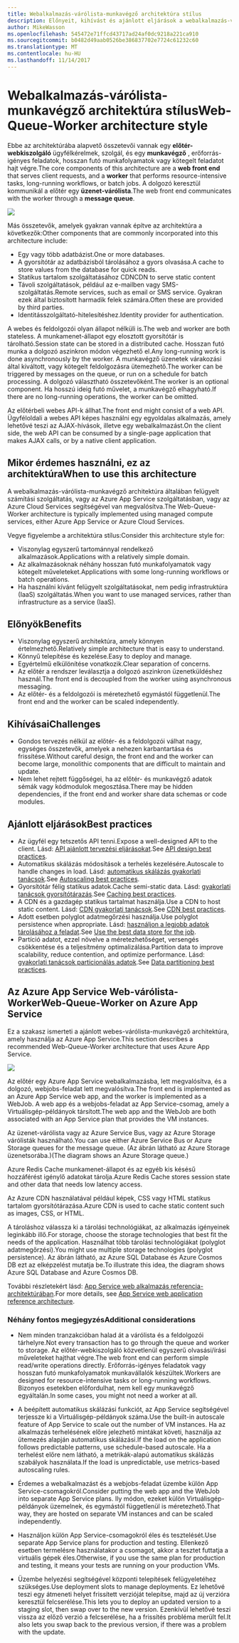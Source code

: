 ```yaml
---
title: Webalkalmazás-várólista-munkavégző architektúra stílus
description: Előnyeit, kihívást és ajánlott eljárások a webalkalmazás-várólista-munkavégző architektúrák ismerteti az Azure-on
author: MikeWasson
ms.openlocfilehash: 545472e71ffcd43717ad24af0dc9218a221ca910
ms.sourcegitcommit: b0482d49aab0526be386837702e7724c61232c60
ms.translationtype: MT
ms.contentlocale: hu-HU
ms.lasthandoff: 11/14/2017
---
```

# <a name="web-queue-worker-architecture-style"></a><span data-ttu-id="f9f59-103">Webalkalmazás-várólista-munkavégző architektúra stílus</span><span class="sxs-lookup"><span data-stu-id="f9f59-103">Web-Queue-Worker architecture style</span></span>

<span data-ttu-id="f9f59-104">Ebbe az architektúrába alapvető összetevői vannak egy **előtér-webkiszolgáló** ügyfélkérelmek, szolgál, és egy **munkavégző** , erőforrás-igényes feladatok, hosszan futó munkafolyamatok vagy kötegelt feladatot hajt végre.</span><span class="sxs-lookup"><span data-stu-id="f9f59-104">The core components of this architecture are a **web front end** that serves client requests, and a **worker** that performs resource-intensive tasks, long-running workflows, or batch jobs.</span></span>  <span data-ttu-id="f9f59-105">A dolgozó keresztül kommunikál a előtér egy **üzenet-várólista**.</span><span class="sxs-lookup"><span data-stu-id="f9f59-105">The web front end communicates with the worker through a **message queue**.</span></span>  

![](./images/web-queue-worker-logical.svg)

<span data-ttu-id="f9f59-106">Más összetevők, amelyek gyakran vannak építve az architektúra a következők:</span><span class="sxs-lookup"><span data-stu-id="f9f59-106">Other components that are commonly incorporated into this architecture include:</span></span>

- <span data-ttu-id="f9f59-107">Egy vagy több adatbázist.</span><span class="sxs-lookup"><span data-stu-id="f9f59-107">One or more databases.</span></span> 
- <span data-ttu-id="f9f59-108">A gyorsítótár az adatbázisból tárolásához a gyors olvasása.</span><span class="sxs-lookup"><span data-stu-id="f9f59-108">A cache to store values from the database for quick reads.</span></span>
- <span data-ttu-id="f9f59-109">Statikus tartalom szolgáltatásához CDN</span><span class="sxs-lookup"><span data-stu-id="f9f59-109">CDN to serve static content</span></span>
- <span data-ttu-id="f9f59-110">Távoli szolgáltatások, például az e-mailben vagy SMS-szolgáltatás.</span><span class="sxs-lookup"><span data-stu-id="f9f59-110">Remote services, such as email or SMS service.</span></span> <span data-ttu-id="f9f59-111">Gyakran ezek által biztosított harmadik felek számára.</span><span class="sxs-lookup"><span data-stu-id="f9f59-111">Often these are provided by third parties.</span></span>
- <span data-ttu-id="f9f59-112">Identitásszolgáltató-hitelesítéshez.</span><span class="sxs-lookup"><span data-stu-id="f9f59-112">Identity provider for authentication.</span></span>

<span data-ttu-id="f9f59-113">A webes és feldolgozói olyan állapot nélküli is.</span><span class="sxs-lookup"><span data-stu-id="f9f59-113">The web and worker are both stateless.</span></span> <span data-ttu-id="f9f59-114">A munkamenet-állapot egy elosztott gyorsítótár is tárolható.</span><span class="sxs-lookup"><span data-stu-id="f9f59-114">Session state can be stored in a distributed cache.</span></span> <span data-ttu-id="f9f59-115">Hosszan futó munka a dolgozó aszinkron módon végezhető el.</span><span class="sxs-lookup"><span data-stu-id="f9f59-115">Any long-running work is done asynchronously by the worker.</span></span> <span data-ttu-id="f9f59-116">A munkavégző üzenetek várakozási által kiváltott, vagy kötegelt feldolgozásra ütemezhető.</span><span class="sxs-lookup"><span data-stu-id="f9f59-116">The worker can be triggered by messages on the queue, or run on a schedule for batch processing.</span></span> <span data-ttu-id="f9f59-117">A dolgozó választható összetevőként.</span><span class="sxs-lookup"><span data-stu-id="f9f59-117">The worker is an optional component.</span></span> <span data-ttu-id="f9f59-118">Ha hosszú ideig futó művelet, a munkavégző elhagyható.</span><span class="sxs-lookup"><span data-stu-id="f9f59-118">If there are no long-running operations, the worker can be omitted.</span></span>  

<span data-ttu-id="f9f59-119">Az előtérbeli webes API-k állhat.</span><span class="sxs-lookup"><span data-stu-id="f9f59-119">The front end might consist of a web API.</span></span> <span data-ttu-id="f9f59-120">Ügyféloldali a webes API képes használni egy egyoldalas alkalmazás, amely lehetővé teszi az AJAX-hívások, illetve egy webalkalmazást.</span><span class="sxs-lookup"><span data-stu-id="f9f59-120">On the client side, the web API can be consumed by a single-page application that makes AJAX calls, or by a native client application.</span></span>

## <a name="when-to-use-this-architecture"></a><span data-ttu-id="f9f59-121">Mikor érdemes használni, ez az architektúra</span><span class="sxs-lookup"><span data-stu-id="f9f59-121">When to use this architecture</span></span>

<span data-ttu-id="f9f59-122">A webalkalmazás-várólista-munkavégző architektúra általában felügyelt számítási szolgáltatás, vagy az Azure App Service szolgáltatásban, vagy az Azure Cloud Services segítségével van megvalósítva.</span><span class="sxs-lookup"><span data-stu-id="f9f59-122">The Web-Queue-Worker architecture is typically implemented using managed compute services, either Azure App Service or Azure Cloud Services.</span></span> 

<span data-ttu-id="f9f59-123">Vegye figyelembe a architektúra stílus:</span><span class="sxs-lookup"><span data-stu-id="f9f59-123">Consider this architecture style for:</span></span>

- <span data-ttu-id="f9f59-124">Viszonylag egyszerű tartománnyal rendelkező alkalmazások.</span><span class="sxs-lookup"><span data-stu-id="f9f59-124">Applications with a relatively simple domain.</span></span>
- <span data-ttu-id="f9f59-125">Az alkalmazásoknak néhány hosszan futó munkafolyamatok vagy kötegelt műveleteket.</span><span class="sxs-lookup"><span data-stu-id="f9f59-125">Applications with some long-running workflows or batch operations.</span></span>
- <span data-ttu-id="f9f59-126">Ha használni kívánt felügyelt szolgáltatásokat, nem pedig infrastruktúra (IaaS) szolgáltatás.</span><span class="sxs-lookup"><span data-stu-id="f9f59-126">When you want to use managed services, rather than infrastructure as a service (IaaS).</span></span>

## <a name="benefits"></a><span data-ttu-id="f9f59-127">Előnyök</span><span class="sxs-lookup"><span data-stu-id="f9f59-127">Benefits</span></span>

- <span data-ttu-id="f9f59-128">Viszonylag egyszerű architektúra, amely könnyen értelmezhető.</span><span class="sxs-lookup"><span data-stu-id="f9f59-128">Relatively simple architecture that is easy to understand.</span></span>
- <span data-ttu-id="f9f59-129">Könnyű telepítése és kezelése.</span><span class="sxs-lookup"><span data-stu-id="f9f59-129">Easy to deploy and manage.</span></span>
- <span data-ttu-id="f9f59-130">Egyértelmű elkülönítése vonatkozik.</span><span class="sxs-lookup"><span data-stu-id="f9f59-130">Clear separation of concerns.</span></span>
- <span data-ttu-id="f9f59-131">Az előtér a rendszer leválasztja a dolgozó aszinkron üzenetküldéshez használ.</span><span class="sxs-lookup"><span data-stu-id="f9f59-131">The front end is decoupled from the worker using asynchronous messaging.</span></span>
- <span data-ttu-id="f9f59-132">Az előtér- és a feldolgozói is méretezhető egymástól függetlenül.</span><span class="sxs-lookup"><span data-stu-id="f9f59-132">The front end and the worker can be scaled independently.</span></span>

## <a name="challenges"></a><span data-ttu-id="f9f59-133">Kihívásai</span><span class="sxs-lookup"><span data-stu-id="f9f59-133">Challenges</span></span>

- <span data-ttu-id="f9f59-134">Gondos tervezés nélkül az előtér- és a feldolgozói válhat nagy, egységes összetevők, amelyek a nehezen karbantartása és frissítése.</span><span class="sxs-lookup"><span data-stu-id="f9f59-134">Without careful design, the front end and the worker can become large, monolithic components that are difficult to maintain and update.</span></span>
- <span data-ttu-id="f9f59-135">Nem lehet rejtett függőségei, ha az előtér- és munkavégző adatok sémák vagy kódmodulok megosztása.</span><span class="sxs-lookup"><span data-stu-id="f9f59-135">There may be hidden dependencies, if the front end and worker share data schemas or code modules.</span></span> 

## <a name="best-practices"></a><span data-ttu-id="f9f59-136">Ajánlott eljárások</span><span class="sxs-lookup"><span data-stu-id="f9f59-136">Best practices</span></span>

- <span data-ttu-id="f9f59-137">Az ügyfél egy tetszetős API tenni.</span><span class="sxs-lookup"><span data-stu-id="f9f59-137">Expose a well-designed API to the client.</span></span> <span data-ttu-id="f9f59-138">Lásd: [API ajánlott tervezési eljárásokat][api-design].</span><span class="sxs-lookup"><span data-stu-id="f9f59-138">See [API design best practices][api-design].</span></span>
- <span data-ttu-id="f9f59-139">Automatikus skálázás módosítások a terhelés kezelésére.</span><span class="sxs-lookup"><span data-stu-id="f9f59-139">Autoscale to handle changes in load.</span></span> <span data-ttu-id="f9f59-140">Lásd: [automatikus skálázás gyakorlati tanácsok][autoscaling].</span><span class="sxs-lookup"><span data-stu-id="f9f59-140">See [Autoscaling best practices][autoscaling].</span></span>
- <span data-ttu-id="f9f59-141">Gyorsítótár félig statikus adatok.</span><span class="sxs-lookup"><span data-stu-id="f9f59-141">Cache semi-static data.</span></span> <span data-ttu-id="f9f59-142">Lásd: [gyakorlati tanácsok gyorsítótárazás][caching].</span><span class="sxs-lookup"><span data-stu-id="f9f59-142">See [Caching best practices][caching].</span></span>
- <span data-ttu-id="f9f59-143">A CDN és a gazdagép statikus tartalmat használja.</span><span class="sxs-lookup"><span data-stu-id="f9f59-143">Use a CDN to host static content.</span></span> <span data-ttu-id="f9f59-144">Lásd: [CDN gyakorlati tanácsok][cdn].</span><span class="sxs-lookup"><span data-stu-id="f9f59-144">See [CDN best practices][cdn].</span></span>
- <span data-ttu-id="f9f59-145">Adott esetben polyglot adatmegőrzési használja.</span><span class="sxs-lookup"><span data-stu-id="f9f59-145">Use polyglot persistence when appropriate.</span></span> <span data-ttu-id="f9f59-146">Lásd: [használjon a legjobb adatok tárolásához a feladat][polyglot].</span><span class="sxs-lookup"><span data-stu-id="f9f59-146">See [Use the best data store for the job][polyglot].</span></span>
- <span data-ttu-id="f9f59-147">Partíció adatot, ezzel növelve a méretezhetőséget, versengés csökkentése és a teljesítmény optimalizálása.</span><span class="sxs-lookup"><span data-stu-id="f9f59-147">Partition data to improve scalability, reduce contention, and optimize performance.</span></span> <span data-ttu-id="f9f59-148">Lásd: [gyakorlati tanácsok particionálás adatok][data-partition].</span><span class="sxs-lookup"><span data-stu-id="f9f59-148">See [Data partitioning best practices][data-partition].</span></span>


## <a name="web-queue-worker-on-azure-app-service"></a><span data-ttu-id="f9f59-149">Az Azure App Service Web-várólista-Worker</span><span class="sxs-lookup"><span data-stu-id="f9f59-149">Web-Queue-Worker on Azure App Service</span></span>

<span data-ttu-id="f9f59-150">Ez a szakasz ismerteti a ajánlott webes-várólista-munkavégző architektúra, amely használja az Azure App Service.</span><span class="sxs-lookup"><span data-stu-id="f9f59-150">This section describes a recommended Web-Queue-Worker architecture that uses Azure App Service.</span></span> 

![](./images/web-queue-worker-physical.png)

<span data-ttu-id="f9f59-151">Az előtér egy Azure App Service webalkalmazásba, lett megvalósítva, és a dolgozó, webjobs-feladat lett megvalósítva.</span><span class="sxs-lookup"><span data-stu-id="f9f59-151">The front end is implemented as an Azure App Service web app, and the worker is implemented as a WebJob.</span></span> <span data-ttu-id="f9f59-152">A web app és a webjobs-feladat az App Service-csomag, amely a Virtuálisgép-példányok társított.</span><span class="sxs-lookup"><span data-stu-id="f9f59-152">The web app and the WebJob are both associated with an App Service plan that provides the VM instances.</span></span> 

<span data-ttu-id="f9f59-153">Az üzenet-várólista vagy az Azure Service Bus, vagy az Azure Storage várólisták használható.</span><span class="sxs-lookup"><span data-stu-id="f9f59-153">You can use either Azure Service Bus or Azure Storage queues for the message queue.</span></span> <span data-ttu-id="f9f59-154">(Az ábrán látható az Azure Storage üzenetsorába.)</span><span class="sxs-lookup"><span data-stu-id="f9f59-154">(The diagram shows an Azure Storage queue.)</span></span>

<span data-ttu-id="f9f59-155">Azure Redis Cache munkamenet-állapot és az egyéb kis késésű hozzáférést igénylő adatokat tárolja.</span><span class="sxs-lookup"><span data-stu-id="f9f59-155">Azure Redis Cache stores session state and other data that needs low latency access.</span></span>

<span data-ttu-id="f9f59-156">Az Azure CDN használatával például képek, CSS vagy HTML statikus tartalom gyorsítótárazása.</span><span class="sxs-lookup"><span data-stu-id="f9f59-156">Azure CDN is used to cache static content such as images, CSS, or HTML.</span></span>

<span data-ttu-id="f9f59-157">A tároláshoz válassza ki a tárolási technológiákat, az alkalmazás igényeinek leginkább illő.</span><span class="sxs-lookup"><span data-stu-id="f9f59-157">For storage, choose the storage technologies that best fit the needs of the application.</span></span> <span data-ttu-id="f9f59-158">Használhat több tárolási technológiákat (polyglot adatmegőrzési).</span><span class="sxs-lookup"><span data-stu-id="f9f59-158">You might use multiple storage technologies (polyglot persistence).</span></span> <span data-ttu-id="f9f59-159">Az ábrán látható, az Azure SQL Database és Azure Cosmos DB ezt az elképzelést mutatja be.</span><span class="sxs-lookup"><span data-stu-id="f9f59-159">To illustrate this idea, the diagram shows Azure SQL Database and Azure Cosmos DB.</span></span>  

<span data-ttu-id="f9f59-160">További részletekért lásd: [App Service web alkalmazás referencia-architektúrában][scalable-web-app].</span><span class="sxs-lookup"><span data-stu-id="f9f59-160">For more details, see [App Service web application reference architecture][scalable-web-app].</span></span>

### <a name="additional-considerations"></a><span data-ttu-id="f9f59-161">Néhány fontos megjegyzés</span><span class="sxs-lookup"><span data-stu-id="f9f59-161">Additional considerations</span></span>

- <span data-ttu-id="f9f59-162">Nem minden tranzakcióban halad át a várólista és a feldolgozói tárhelyre.</span><span class="sxs-lookup"><span data-stu-id="f9f59-162">Not every transaction has to go through the queue and worker to storage.</span></span> <span data-ttu-id="f9f59-163">Az előtér-webkiszolgáló közvetlenül egyszerű olvasási/írási műveleteket hajthat végre.</span><span class="sxs-lookup"><span data-stu-id="f9f59-163">The web front end can perform simple read/write operations directly.</span></span> <span data-ttu-id="f9f59-164">Erőforrás-igényes feladatok vagy hosszan futó munkafolyamatok munkavállalók készültek.</span><span class="sxs-lookup"><span data-stu-id="f9f59-164">Workers are designed for resource-intensive tasks or long-running workflows.</span></span> <span data-ttu-id="f9f59-165">Bizonyos esetekben előfordulhat, nem kell egy munkavégző egyáltalán.</span><span class="sxs-lookup"><span data-stu-id="f9f59-165">In some cases, you might not need a worker at all.</span></span>

- <span data-ttu-id="f9f59-166">A beépített automatikus skálázási funkciót, az App Service segítségével terjessze ki a Virtuálisgép-példányok száma.</span><span class="sxs-lookup"><span data-stu-id="f9f59-166">Use the built-in autoscale feature of App Service to scale out the number of VM instances.</span></span> <span data-ttu-id="f9f59-167">Ha az alkalmazás terhelésének előre jelezhető mintákat követi, használja az ütemezés alapján automatikus skálázási.</span><span class="sxs-lookup"><span data-stu-id="f9f59-167">If the load on the application follows predictable patterns, use schedule-based autoscale.</span></span> <span data-ttu-id="f9f59-168">Ha a terhelést előre nem látható, a metrikák-alapú automatikus skálázás szabályok használata.</span><span class="sxs-lookup"><span data-stu-id="f9f59-168">If the load is unpredictable, use metrics-based autoscaling rules.</span></span>      

- <span data-ttu-id="f9f59-169">Érdemes a webalkalmazást és a webjobs-feladat üzembe külön App Service-csomagokról.</span><span class="sxs-lookup"><span data-stu-id="f9f59-169">Consider putting the web app and the WebJob into separate App Service plans.</span></span> <span data-ttu-id="f9f59-170">Ily módon, ezeket külön Virtuálisgép-példányok üzemelnek, és egymástól függetlenül is méretezhető.</span><span class="sxs-lookup"><span data-stu-id="f9f59-170">That way, they are hosted on separate VM instances and can be scaled independently.</span></span> 

- <span data-ttu-id="f9f59-171">Használjon külön App Service-csomagokról éles és tesztelését.</span><span class="sxs-lookup"><span data-stu-id="f9f59-171">Use separate App Service plans for production and testing.</span></span> <span data-ttu-id="f9f59-172">Ellenkező esetben termelésre használatakor a csomagot, akkor a tesztet futtatja a virtuális gépek éles.</span><span class="sxs-lookup"><span data-stu-id="f9f59-172">Otherwise, if you use the same plan for production and testing, it means your tests are running on your production VMs.</span></span>

- <span data-ttu-id="f9f59-173">Üzembe helyezési segítségével központi telepítések felügyeletéhez szükséges.</span><span class="sxs-lookup"><span data-stu-id="f9f59-173">Use deployment slots to manage deployments.</span></span> <span data-ttu-id="f9f59-174">Ez lehetővé teszi egy átmeneti helyet frissített verzióját telepítse, majd az új verzióra keresztül felcserélése.</span><span class="sxs-lookup"><span data-stu-id="f9f59-174">This lets you to deploy an updated version to a staging slot, then swap over to the new version.</span></span> <span data-ttu-id="f9f59-175">Ezenkívül lehetővé teszi vissza az előző verzió a felcserélése, ha a frissítés probléma merült fel.</span><span class="sxs-lookup"><span data-stu-id="f9f59-175">It also lets you swap back to the previous version, if there was a problem with the update.</span></span>

<!-- links -->

[api-design]: ../../best-practices/api-design.md
[autoscaling]: ../../best-practices/auto-scaling.md
[caching]: ../../best-practices/caching.md
[cdn]: ../../best-practices/cdn.md
[data-partition]: ../../best-practices/data-partitioning.md
[polyglot]: ../design-principles/use-the-best-data-store.md
[scalable-web-app]: ../../reference-architectures/app-service-web-app/scalable-web-app.md